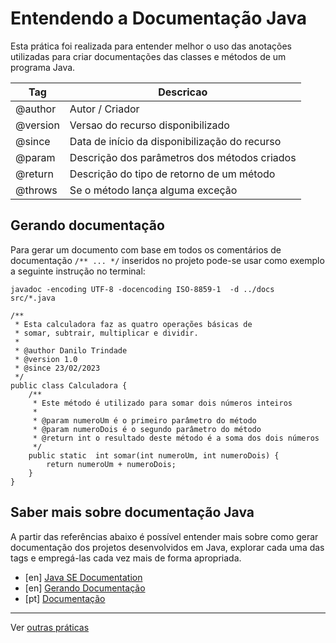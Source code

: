# Entendendo a Documentação Java

Esta prática foi realizada para entender melhor o uso das anotações utilizadas para criar documentações das classes e métodos de um programa Java.

|Tag|Descricao|
|---|---|
@author|Autor / Criador
@version|Versao do recurso disponibilizado
@since|Data de início da disponibilização do recurso
@param|Descrição dos parâmetros dos métodos criados
@return|Descrição do tipo de retorno de um método
@throws|Se o método lança alguma exceção

## Gerando documentação

Para gerar um documento com base em todos os comentários de documentação `/** ... */` inseridos no projeto pode-se usar como exemplo a seguinte instrução no terminal:

```
javadoc -encoding UTF-8 -docencoding ISO-8859-1  -d ../docs  src/*.java
```
```
/**
 * Esta calculadora faz as quatro operações básicas de
 * somar, subtrair, multiplicar e dividir.
 * 
 * @author Danilo Trindade
 * @version 1.0
 * @since 23/02/2023
 */
public class Calculadora {
	/**
	 * Este método é utilizado para somar dois números inteiros
	 * 
	 * @param numeroUm é o primeiro parâmetro do método
	 * @param numeroDois é o segundo parâmetro do método
	 * @return int o resultado deste método é a soma dos dois números
	 */
	public static  int somar(int numeroUm, int numeroDois) {
		return numeroUm + numeroDois;
	}
}
```

## Saber mais sobre documentação Java

A partir das referências abaixo é possível entender mais sobre como gerar documentação dos projetos desenvolvidos em Java, explorar cada uma das tags e empregá-las cada vez mais de forma apropriada.

- [en] [Java SE Documentation](https://docs.oracle.com/javase/7/docs/technotes/tools/windows/javadoc.html)
- [en] [Gerando Documentação](https://dev.java/learn/jvm/tools/core/javadoc)
- [pt] [Documentação](https://glysns.gitbook.io/java-basico/sintaxe/documentacao)

---

Ver [outras práticas](https://github.com/danilotc/bootcamp-dio-banco-pan/tree/main/src/praticas)
